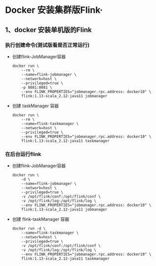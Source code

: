 # Docker 安装集群版Flink·

## 1、docker 安装单机版的Flink

### 执行创建命令(测试版看是否正常运行)

* 创建flink-JobManager容器

  ```shell
  docker run \
      --rm \
      --name=flink-jobmanager \
      --network=host \
      --privileged=true \
      -p 8081:8081 \
      --env FLINK_PROPERTIES="jobmanager.rpc.address: docker10" \
      flink:1.13-scala_2.12-java11 jobmanager
  ```
  
* 创建 taskManager 容器

  ```shell
  docker run \
      --rm \
      --name=flink-taskmanager \
      --network=host \
      --privileged=true \
      --env FLINK_PROPERTIES="jobmanager.rpc.address: docker10" \
      flink:1.13-scala_2.12-java11 taskmanager
  ```


### 在后台运行flink

* 创建flink-JobManager容器

  ```shell
  docker run \
      -d \
      --name=flink-jobmanager \
      --network=host \
      --privileged=true \
      -v /opt/flink/conf:/opt/flink/conf \
      -v /opt/flink/log:/opt/flink/log \
      --env FLINK_PROPERTIES="jobmanager.rpc.address: docker10" \
      flink:1.13-scala_2.12-java11 jobmanager
  ```

* 创建 flink-taskManager 容器

  ```shell
  docker run -d \
      --name=flink-taskmanager \
      --network=host \
      --privileged=true \
      -v /opt/flink/conf:/opt/flink/conf \
      -v /opt/flink/log:/opt/flink/log \
      --env FLINK_PROPERTIES="jobmanager.rpc.address: docker10" \
      flink:1.13-scala_2.12-java11 taskmanager
  ```

  



